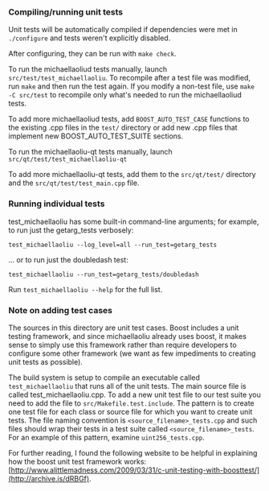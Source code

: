 ### Compiling/running unit tests

Unit tests will be automatically compiled if dependencies were met in `./configure`
and tests weren't explicitly disabled.

After configuring, they can be run with `make check`.

To run the michaellaoliud tests manually, launch `src/test/test_michaellaoliu`. To recompile
after a test file was modified, run `make` and then run the test again. If you
modify a non-test file, use `make -C src/test` to recompile only what's needed
to run the michaellaoliud tests.

To add more michaellaoliud tests, add `BOOST_AUTO_TEST_CASE` functions to the existing
.cpp files in the `test/` directory or add new .cpp files that
implement new BOOST_AUTO_TEST_SUITE sections.

To run the michaellaoliu-qt tests manually, launch `src/qt/test/test_michaellaoliu-qt`

To add more michaellaoliu-qt tests, add them to the `src/qt/test/` directory and
the `src/qt/test/test_main.cpp` file.

### Running individual tests

test_michaellaoliu has some built-in command-line arguments; for
example, to run just the getarg_tests verbosely:

    test_michaellaoliu --log_level=all --run_test=getarg_tests

... or to run just the doubledash test:

    test_michaellaoliu --run_test=getarg_tests/doubledash

Run `test_michaellaoliu --help` for the full list.

### Note on adding test cases

The sources in this directory are unit test cases.  Boost includes a
unit testing framework, and since michaellaoliu already uses boost, it makes
sense to simply use this framework rather than require developers to
configure some other framework (we want as few impediments to creating
unit tests as possible).

The build system is setup to compile an executable called `test_michaellaoliu`
that runs all of the unit tests.  The main source file is called
test_michaellaoliu.cpp. To add a new unit test file to our test suite you need 
to add the file to `src/Makefile.test.include`. The pattern is to create 
one test file for each class or source file for which you want to create 
unit tests.  The file naming convention is `<source_filename>_tests.cpp` 
and such files should wrap their tests in a test suite 
called `<source_filename>_tests`. For an example of this pattern, 
examine `uint256_tests.cpp`.

For further reading, I found the following website to be helpful in
explaining how the boost unit test framework works:
[http://www.alittlemadness.com/2009/03/31/c-unit-testing-with-boosttest/](http://archive.is/dRBGf).
